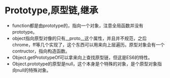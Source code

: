 # Prototype,原型链,继承
- function都是由prototype的，指向一个对象，注意全局函数并没有prototype。
- object指向原型对像的只有__proto__这个属性，并且并不规范，之后chrome，ff等几个实现了，这个东西可以用来向上层遍历。原型对象会有一个contructor，指向构造函数。
- Object.getPrototypeOf可以拿来向上查找原型链，但这是ES6的特性。
- Object.prototype的原型是null，这个本身是个特殊的对象，是个原型对象指向null的特殊对象。
